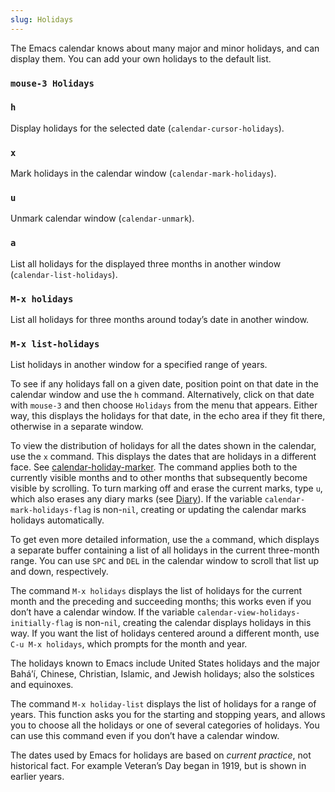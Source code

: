 ```yaml
---
slug: Holidays
---
```


The Emacs calendar knows about many major and minor holidays, and can display them. You can add your own holidays to the default list.

### `mouse-3 Holidays`

### `h`

Display holidays for the selected date (`calendar-cursor-holidays`).

### `x`

Mark holidays in the calendar window (`calendar-mark-holidays`).

### `u`

Unmark calendar window (`calendar-unmark`).

### `a`

List all holidays for the displayed three months in another window (`calendar-list-holidays`).

### `M-x holidays`

List all holidays for three months around today’s date in another window.

### `M-x list-holidays`

List holidays in another window for a specified range of years.

To see if any holidays fall on a given date, position point on that date in the calendar window and use the `h` command. Alternatively, click on that date with `mouse-3` and then choose `Holidays` from the menu that appears. Either way, this displays the holidays for that date, in the echo area if they fit there, otherwise in a separate window.

To view the distribution of holidays for all the dates shown in the calendar, use the `x` command. This displays the dates that are holidays in a different face. See [calendar-holiday-marker](Calendar-Customizing). The command applies both to the currently visible months and to other months that subsequently become visible by scrolling. To turn marking off and erase the current marks, type `u`, which also erases any diary marks (see [Diary](Diary)). If the variable `calendar-mark-holidays-flag` is non-`nil`, creating or updating the calendar marks holidays automatically.

To get even more detailed information, use the `a` command, which displays a separate buffer containing a list of all holidays in the current three-month range. You can use `SPC` and `DEL` in the calendar window to scroll that list up and down, respectively.

The command `M-x holidays` displays the list of holidays for the current month and the preceding and succeeding months; this works even if you don’t have a calendar window. If the variable `calendar-view-holidays-initially-flag` is non-`nil`, creating the calendar displays holidays in this way. If you want the list of holidays centered around a different month, use `C-u M-x holidays`, which prompts for the month and year.

The holidays known to Emacs include United States holidays and the major Bahá’í, Chinese, Christian, Islamic, and Jewish holidays; also the solstices and equinoxes.

The command `M-x holiday-list` displays the list of holidays for a range of years. This function asks you for the starting and stopping years, and allows you to choose all the holidays or one of several categories of holidays. You can use this command even if you don’t have a calendar window.

The dates used by Emacs for holidays are based on *current practice*, not historical fact. For example Veteran’s Day began in 1919, but is shown in earlier years.
